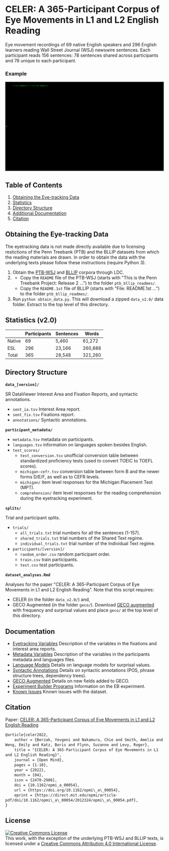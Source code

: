 # CELER: A 365-Participant Corpus of Eye Movements in L1 and L2 English Reading

Eye movement recordings of 69 native English speakers and 296 English learners reading Wall Street Journal (WSJ) newswire sentences. Each participant reads 156 sentences: 78 sentences shared across participants and 78 unique to each participant.

### Example

![](full_trial.gif)


## Table of Contents

1. [Obtaining the Eye-tracking Data](#obtaining)    
2. [Statistics](#statistics)  
3. [Directory Structure](#files)
4. [Additional Documentation](#docs)
5. [Citation](#cite)

<a name="obtaining">

## Obtaining the Eye-tracking Data 

</a>

The eyetracking data is not made directly available due to licensing restictions of the Penn Treebank (PTB) and the BLLIP datasets from which the reading materials are drawn. In order to obtain the data with the underlying texts please follow these instructions (require Python 3).

1. Obtain the [PTB-WSJ](https://catalog.ldc.upenn.edu/LDC95T7) and [BLLIP](https://catalog.ldc.upenn.edu/LDC2000T43) corpora through LDC.
2. - Copy the `README` file of the PTB-WSJ (starts with "This is the Penn Treebank Project: Release 2 ...") to the folder `ptb_bllip_readmes/`. 
   - Copy the `README.1st` file of BLLIP (starts with "File:  README.1st ...") to the folder `ptb_bllip_readmes/`.
3. Run `python obtain_data.py`. This will download a zipped `data_v2.0/` data folder. Extract to the top level of this directory.

<a name="statistics">

## Statistics (v2.0)

</a>

|         | Participants | Sentences | Words   |
| ---     | ---          | ---       | ---     |
| Native  | 69           | 5,460     | 61,272  |
| ESL     | 296          | 23,166    | 260,888 |
| Total   | 365          | 28,548    | 321,260 |

<a name="files">

## Directory Structure 

</a>

**`data_[version]/`**

SR DataViewer Interest Area and Fixation Reports, and syntactic annotations. 

- `sent_ia.tsv` Interest Area report.  
- `sent_fix.tsv` Fixations report. 
- `annotations/` Syntactic annotations.

**`participant_metadata/`**

- `metadata.tsv` metadata on participants.
- `languages.tsv` information on languages spoken besides English.
- `test_scores/`
    - `test_conversion.tsv` unofficial conversion table between standardized proficiency tests (used to convert TOEIC to TOEFL scores).
    - `michigan-cefr.tsv` conversion table between form B and the newer forms D/E/F, as well as to CEFR levels.
    - `michigan/` item level responses for the Michigan Placement Test (MPT).   
    - `comprehension/` item level responses for the reading comprehension during the eyetracking experiment.  

**`splits/`**

Trial and participant splits.

- `trials/`
    - `all_trials.txt` trial numbers for all the sentences (1-157).
    - `shared_trials.txt` trial numbers of the Shared Text regime.
    - `individual_trials.txt` trial number of the Individual Text regime.
- `participants/[version]/`
    - `random_order.csv` random participant order.
    - `train.csv` train participants.
    - `test.csv` test participants.

<a name="docs">

**`dataset_analyses.Rmd`**

Analyses for the paper "CELER: A 365-Participant Corpus of Eye Movements in L1 and L2 English Reading".
Note that this script requires:
- CELER (in the folder `data_v2.0/`) and, 
- GECO Augmented (in the folder `geco/`). Download [GECO augmented](https://drive.google.com/file/d/1T4qgbwPkdzYmTvIqMUGJlvY-v22Ifinx/view?usp=sharing) with frequency and surprisal values and place `geco/` at the top level of this directory.

## Documentation

</a>

- [Eyetracking Variables](documentation/data_variables.md) Description of the variables in the fixations and interest area reports.
- [Metadata Variables](documentation/metadata_variables.md) Description of the variables in the participants metadata and languages files.
- [Language Models](documentation/language_models.md) Details on language models for surprisal values.
- [Syntactic Annotations](documentation/syntactic_annotations.md) Details on syntactic annotations (POS, phrase structure trees, dependency trees).
- [GECO Augmented](documentation/geco_augmented.md) Details on new fields added to GECO.
- [Experiment Builder Programs](documentation/EB_programs.md) Information on the EB experiment.
- [Known Issues](documentation/known_issues.md) Known issues with the dataset.

<a name="cite">

## Citation
Paper: [CELER: A 365-Participant Corpus of Eye Movements in L1 and L2 English Reading](https://direct.mit.edu/opmi/article/doi/10.1162/opmi_a_00054/110717/CELER-A-365-Participant-Corpus-of-Eye-Movements-in)
   
```
@article{celer2022,
    author = {Berzak, Yevgeni and Nakamura, Chie and Smith, Amelia and Weng, Emily and Katz, Boris and Flynn, Suzanne and Levy, Roger},
    title = "{CELER: A 365-Participant Corpus of Eye Movements in L1 and L2 English Reading}",
    journal = {Open Mind},
    pages = {1-10},
    year = {2022},
    month = {04},
    issn = {2470-2986},
    doi = {10.1162/opmi_a_00054},
    url = {https://doi.org/10.1162/opmi\_a\_00054},
    eprint = {https://direct.mit.edu/opmi/article-pdf/doi/10.1162/opmi\_a\_00054/2012324/opmi\_a\_00054.pdf},
}
```

## License
<a rel="license" href="http://creativecommons.org/licenses/by/4.0/"><img alt="Creative Commons License" style="border-width:0" src="https://i.creativecommons.org/l/by/4.0/88x31.png" /></a><br />This work, with the exception of the underlying PTB-WSJ and BLLIP texts, is licensed under a <a rel="license" href="http://creativecommons.org/licenses/by/4.0/">Creative Commons Attribution 4.0 International License</a>.

</a>
